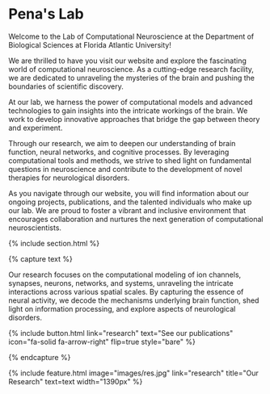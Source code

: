---
---

# Pena's Lab

Welcome to the Lab of Computational Neuroscience at the Department of Biological Sciences at Florida Atlantic University!

We are thrilled to have you visit our website and explore the fascinating world of computational neuroscience. As a cutting-edge research facility, we are dedicated to unraveling the mysteries of the brain and pushing the boundaries of scientific discovery.

At our lab, we harness the power of computational models and advanced technologies to gain insights into the intricate workings of the  brain. We work to develop innovative approaches that bridge the gap between theory and experiment.

Through our research, we aim to deepen our understanding of brain function, neural networks, and cognitive processes. By leveraging computational tools and methods, we strive to shed light on fundamental questions in neuroscience and contribute to the development of novel therapies for neurological disorders.

As you navigate through our website, you will find information about our ongoing projects, publications, and the talented individuals who make up our lab. We are proud to foster a vibrant and inclusive environment that encourages collaboration and nurtures the next generation of computational neuroscientists.

{% include section.html %}


{% capture text %}

Our research focuses on the computational modeling of ion channels, synapses, neurons, networks, and systems, unraveling the intricate interactions across various spatial scales. By capturing the essence of neural activity, we decode the mechanisms underlying brain function, shed light on information processing, and explore aspects of neurological disorders. 

{%
  include button.html
  link="research"
  text="See our publications"
  icon="fa-solid fa-arrow-right"
  flip=true
  style="bare"
%}

{% endcapture %}

{%
  include feature.html
  image="images/res.jpg"
  link="research"
  title="Our Research"
  text=text
  width="1390px"
%}



